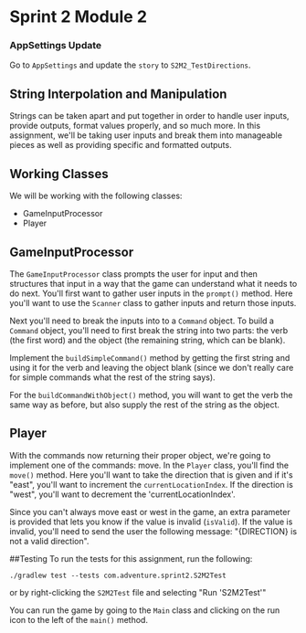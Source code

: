 # Sprint 2 Module 2

### AppSettings Update
Go to `AppSettings` and update the `story` to `S2M2_TestDirections`.

## String Interpolation and Manipulation
Strings can be taken apart and put together in order to handle user inputs, provide outputs, format values properly, and so much more. In this assignment, we'll be taking user inputs and break them into manageable pieces as well as providing specific and formatted outputs.

## Working Classes
We will be working with the following classes:
- GameInputProcessor
- Player

## GameInputProcessor
The `GameInputProcessor` class prompts the user for input and then structures that input in a way that the game can understand what it needs to do next. You'll first want to gather user inputs in the `prompt()` method. Here you'll want to use the `Scanner` class to gather inputs and return those inputs.

Next you'll need to break the inputs into to a `Command` object. To build a `Command` object, you'll need to first break the string into two parts: the verb (the first word) and the object (the remaining string, which can be blank).

Implement the `buildSimpleCommand()` method by getting the first string and using it for the verb and leaving the object blank (since we don't really care for simple commands what the rest of the string says).

For the `buildCommandWithObject()` method, you will want to get the verb the same way as before, but also supply the rest of the string as the object.

## Player
With the commands now returning their proper object, we're going to implement one of the commands: move. In the `Player` class, you'll find the `move()` method. Here you'll want to take the direction that is given and if it's "east", you'll want to increment the `currentLocationIndex`. If the direction is "west", you'll want to decrement the 'currentLocationIndex'.

Since you can't always move east or west in the game, an extra parameter is provided that lets you know if the value is invalid (`isValid`). If the value is invalid, you'll need to send the user the following message: "{DIRECTION} is not a valid direction".

##Testing
To run the tests for this assignment, run the following:

`./gradlew test --tests com.adventure.sprint2.S2M2Test`

or by right-clicking the `S2M2Test` file and selecting "Run 'S2M2Test'"

You can run the game by going to the `Main` class and clicking on the run icon to the left of the `main()` method.